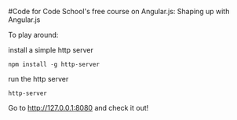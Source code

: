 #Code for Code School's free course on Angular.js: Shaping up with Angular.js

To play around:

install a simple http server

`npm install -g http-server`

run the http server

`http-server`

Go to http://127.0.0.1:8080 and check it out!
